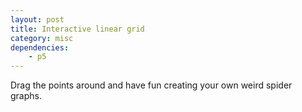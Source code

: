 ```yaml
---
layout: post
title: Interactive linear grid
category: misc
dependencies:
    - p5
---
```

Drag the points around and have fun creating your own weird spider graphs.

<div id="sketch-holder">
    <div id="sketch">
    <script type="text/javascript" src="assets/js/draggable_grid.js"></script>
    </div>
</div>
